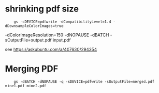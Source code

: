 # shrinking pdf size

        gs -sDEVICE=pdfwrite -dCompatibilityLevel=1.4 -dDownsampleColorImages=true
-dColorImageResolution=150 -dNOPAUSE  -dBATCH -sOutputFile=output.pdf input.pdf

see https://askubuntu.com/a/407630/294354


# Merging PDF

        gs -dBATCH -dNOPAUSE -q -sDEVICE=pdfwrite -sOutputFile=merged.pdf mine1.pdf mine2.pdf
